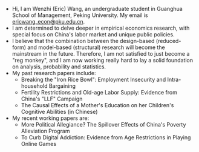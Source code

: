 - Hi, I am Wenzhi (Eric) Wang, an undergraduate student in Guanghua School of Management, Peking University. My email is ericwang_econ@pku.edu.cn.
- I am determined to delve deeper in empirical economics research, with special focus on China's labor market and unique public policies.
- I believe that the combination between the design-based (reduced-form) and model-based (structural) research will become the mainstream in the future. Therefore, I am not satisfied to just become a "reg monkey", and I am now working really hard to lay a solid foundation on analysis, probability and statistics. 
- My past research papers include:
  - Breaking the "Iron Rice Bowl": Employment Insecurity and Intra-household Bargaining
  - Fertility Restrictions and Old-age Labor Supply: Evidence from China's "LLF" Campaign
  - The Causal Effects of a Mother's Education on her Children's Cognitive Abilities (in Chinese)
- My recent working papers are:
  -  More Political Allegiance? The Spillover Effects of China's Poverty Alleviation Program
  -  To Curb Digital Addiction: Evidence from Age Restrictions in Playing Online Games
